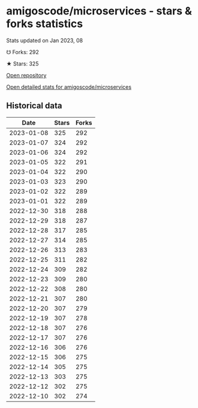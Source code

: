 # amigoscode/microservices - stars & forks statistics

Stats updated on Jan 2023, 08

☋ Forks: 292

★ Stars: 325

[Open repository](https://github.com/amigoscode/microservices)

[Open detailed stats for amigoscode/microservices](https://reviewgithub.com/rep/amigoscode/microservices)

## Historical data
| Date | Stars | Forks |
|------|-------|-------|
| 2023-01-08 | 325 | 292 | 
| 2023-01-07 | 324 | 292 | 
| 2023-01-06 | 324 | 292 | 
| 2023-01-05 | 322 | 291 | 
| 2023-01-04 | 322 | 290 | 
| 2023-01-03 | 323 | 290 | 
| 2023-01-02 | 322 | 289 | 
| 2023-01-01 | 322 | 289 | 
| 2022-12-30 | 318 | 288 | 
| 2022-12-29 | 318 | 287 | 
| 2022-12-28 | 317 | 285 | 
| 2022-12-27 | 314 | 285 | 
| 2022-12-26 | 313 | 283 | 
| 2022-12-25 | 311 | 282 | 
| 2022-12-24 | 309 | 282 | 
| 2022-12-23 | 309 | 280 | 
| 2022-12-22 | 308 | 280 | 
| 2022-12-21 | 307 | 280 | 
| 2022-12-20 | 307 | 279 | 
| 2022-12-19 | 307 | 278 | 
| 2022-12-18 | 307 | 276 | 
| 2022-12-17 | 307 | 276 | 
| 2022-12-16 | 306 | 276 | 
| 2022-12-15 | 306 | 275 | 
| 2022-12-14 | 305 | 275 | 
| 2022-12-13 | 303 | 275 | 
| 2022-12-12 | 302 | 275 | 
| 2022-12-10 | 302 | 274 | 

